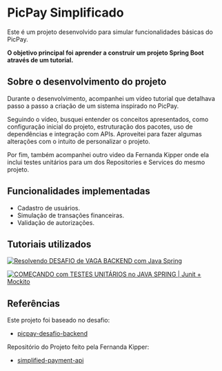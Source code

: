 # PicPay Simplificado
Este é um projeto desenvolvido para simular funcionalidades básicas do PicPay. 

**O objetivo principal foi aprender a construir um projeto Spring Boot através de um tutorial.**

## Sobre o desenvolvimento do projeto
Durante o desenvolvimento, acompanhei um vídeo tutorial que detalhava passo a passo a criação de um sistema inspirado no PicPay. 

Seguindo o vídeo, busquei entender os conceitos apresentados, como configuração inicial do projeto, estruturação dos pacotes, uso de dependências e integração com APIs. Aproveitei para fazer algumas alterações com o intuito de personalizar o projeto.

Por fim, também acompanhei outro video da Fernanda Kipper onde ela inclui testes unitários para um dos Repositories e Services do mesmo projeto.

## Funcionalidades implementadas
- Cadastro de usuários.
- Simulação de transações financeiras.
- Validação de autorizações.

## Tutoriais utilizados
[![Resolvendo DESAFIO de VAGA BACKEND com Java Spring](https://img.youtube.com/vi/QXunBiLq2SM/maxresdefault.jpg)](https://www.youtube.com/watch?v=QXunBiLq2SM)

[![COMEÇANDO com TESTES UNITÁRIOS no JAVA SPRING | Junit + Mockito](https://img.youtube.com/vi/T6ChO8LQxRE/maxresdefault.jpg)](https://www.youtube.com/watch?v=T6ChO8LQxRE)

## Referências
Este projeto foi baseado no desafio:  
- [picpay-desafio-backend](https://github.com/PicPay/picpay-desafio-backend)
  
Repositório do Projeto feito pela Fernanda Kipper:
-  [simplified-payment-api](https://github.com/Fernanda-Kipper/simplified-payment-api)
